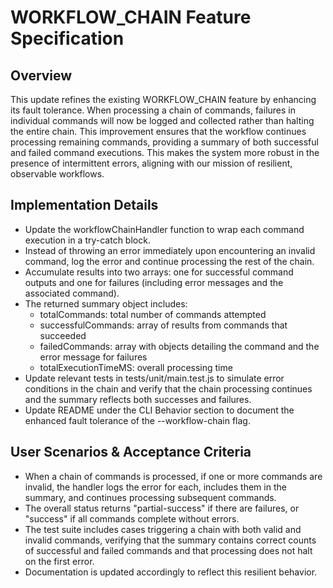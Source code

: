 # WORKFLOW_CHAIN Feature Specification

## Overview
This update refines the existing WORKFLOW_CHAIN feature by enhancing its fault tolerance. When processing a chain of commands, failures in individual commands will now be logged and collected rather than halting the entire chain. This improvement ensures that the workflow continues processing remaining commands, providing a summary of both successful and failed command executions. This makes the system more robust in the presence of intermittent errors, aligning with our mission of resilient, observable workflows.

## Implementation Details
- Update the workflowChainHandler function to wrap each command execution in a try-catch block.
- Instead of throwing an error immediately upon encountering an invalid command, log the error and continue processing the rest of the chain.
- Accumulate results into two arrays: one for successful command outputs and one for failures (including error messages and the associated command).
- The returned summary object includes:
  - totalCommands: total number of commands attempted
  - successfulCommands: array of results from commands that succeeded
  - failedCommands: array with objects detailing the command and the error message for failures
  - totalExecutionTimeMS: overall processing time
- Update relevant tests in tests/unit/main.test.js to simulate error conditions in the chain and verify that the chain processing continues and the summary reflects both successes and failures.
- Update README under the CLI Behavior section to document the enhanced fault tolerance of the --workflow-chain flag.

## User Scenarios & Acceptance Criteria
- When a chain of commands is processed, if one or more commands are invalid, the handler logs the error for each, includes them in the summary, and continues processing subsequent commands.
- The overall status returns "partial-success" if there are failures, or "success" if all commands complete without errors.
- The test suite includes cases triggering a chain with both valid and invalid commands, verifying that the summary contains correct counts of successful and failed commands and that processing does not halt on the first error.
- Documentation is updated accordingly to reflect this resilient behavior.